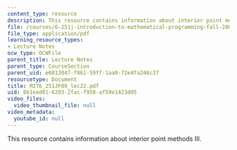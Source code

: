 ```yaml
---
content_type: resource
description: This resource contains information about interior point methods III.
file: /courses/6-251j-introduction-to-mathematical-programming-fall-2009/8b1eed0162932facf950af59e1423d05_MIT6_251JF09_lec22.pdf
file_type: application/pdf
learning_resource_types:
- Lecture Notes
ocw_type: OCWFile
parent_title: Lecture Notes
parent_type: CourseSection
parent_uid: e0813047-f861-59ff-1aa0-72e4fa246c37
resourcetype: Document
title: MIT6_251JF09_lec22.pdf
uid: 8b1eed01-6293-2fac-f950-af59e1423d05
video_files:
  video_thumbnail_file: null
video_metadata:
  youtube_id: null
---
```

This resource contains information about interior point methods III.

